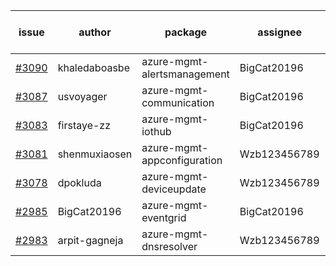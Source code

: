 | issue | author | package | assignee | bot advice | created date of issue | target release date | date from target |
| ------ | ------ | ------ | ------ | ------ | ------ | ------ | :-----: |
| [#3090](https://github.com/Azure/sdk-release-request/issues/3090) | khaledaboasbe | azure-mgmt-alertsmanagement | BigCat20196 | Hold on | 08-15 | 08-29 |  |
| [#3087](https://github.com/Azure/sdk-release-request/issues/3087) | usvoyager | azure-mgmt-communication | BigCat20196 |  | 08-12 | 08-29 |  |
| [#3083](https://github.com/Azure/sdk-release-request/issues/3083) | firstaye-zz | azure-mgmt-iothub | BigCat20196 |  | 08-11 | 08-22 |  |
| [#3081](https://github.com/Azure/sdk-release-request/issues/3081) | shenmuxiaosen | azure-mgmt-appconfiguration | Wzb123456789 |  | 08-09 | 08-11 |  |
| [#3078](https://github.com/Azure/sdk-release-request/issues/3078) | dpokluda | azure-mgmt-deviceupdate | Wzb123456789 |  | 08-09 | 08-23 |  |
| [#2985](https://github.com/Azure/sdk-release-request/issues/2985) | BigCat20196 | azure-mgmt-eventgrid | BigCat20196 |  | 07-06 | 07-20 |  |
| [#2983](https://github.com/Azure/sdk-release-request/issues/2983) | arpit-gagneja | azure-mgmt-dnsresolver | Wzb123456789 |  | 07-05 | 09-30 |  |
